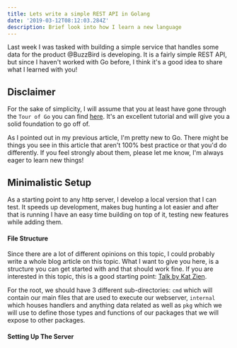 ```yaml
---
title: Lets write a simple REST API in Golang
date: '2019-03-12T08:12:03.284Z'
description: Brief look into how I learn a new language 
---
```


Last week I was tasked with building a simple service that handles some data for the product @BuzzBird is developing.
It is a fairly simple REST API, but since I haven't worked with Go before, I think it's a good idea to share what I learned with you!

## Disclaimer

For the sake of simplicity, I will assume that you at least have gone through the `Tour of Go` you can find [here](https://tour.golang.org/welcome/1).
It's an excellent tutorial and will give you a solid foundation to go off of.

As I pointed out in my previous article, I'm pretty new to Go. There might be things you see in this article that aren't 100% best practice or that you'd do differently. If you feel strongly about them, please let me know, I'm always eager to learn new things!

## Minimalistic Setup

As a starting point to any http server, I develop a local version that I can test.
It speeds up development, makes bug hunting a lot easier and after that is running I have an easy time building on top of it, testing new features while adding them.

#### File Structure

Since there are a lot of different opinions on this topic, I could probably write a whole blog article on this topic. What I want to give you here, is a structure you can get started with and that should work fine. If you are interested in this topic, this is a good starting point: [Talk by Kat Zien](https://www.youtube.com/watch?v=oL6JBUk6tj0).

For the root, we should have 3 different sub-directories: `cmd` which will contain our main files that are used to execute our webserver, `internal` which houses handlers and anything data related as well as `pkg` which we will use to define those types and functions of our packages that we will expose to other packages.

#### Setting Up The Server

